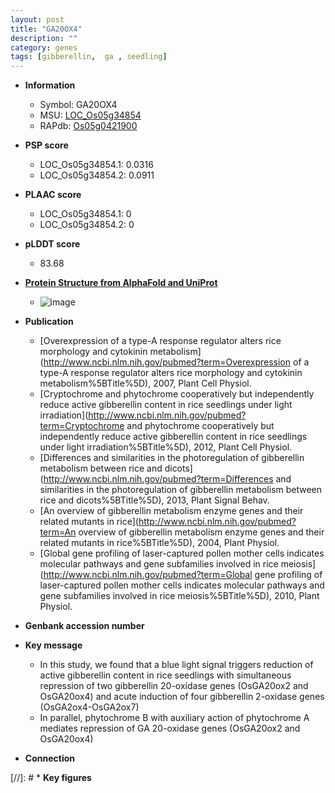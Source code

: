 ```yaml
---
layout: post
title: "GA20OX4"
description: ""
category: genes
tags: [gibberellin,  ga , seedling]
---
```


* **Information**  
    + Symbol: GA20OX4  
    + MSU: [LOC_Os05g34854](http://rice.plantbiology.msu.edu/cgi-bin/ORF_infopage.cgi?orf=LOC_Os05g34854)  
    + RAPdb: [Os05g0421900](http://rapdb.dna.affrc.go.jp/viewer/gbrowse_details/irgsp1?name=Os05g0421900)  

* **PSP score**  
    + LOC_Os05g34854.1: 0.0316 
    + LOC_Os05g34854.2: 0.0911 

* **PLAAC score**  
    + LOC_Os05g34854.1: 0 
    + LOC_Os05g34854.2: 0 

* **pLDDT score**
    + 83.68

* **[Protein Structure from AlphaFold and UniProt](https://www.uniprot.org/uniprotkb/Q6L4Y3/entry#structure)**
    + ![image](https://ricepsp.github.io/images/Q6/AF-Q6L4Y3-F1.png)

* **Publication**  
    + [Overexpression of a type-A response regulator alters rice morphology and cytokinin metabolism](http://www.ncbi.nlm.nih.gov/pubmed?term=Overexpression of a type-A response regulator alters rice morphology and cytokinin metabolism%5BTitle%5D), 2007, Plant Cell Physiol.
    + [Cryptochrome and phytochrome cooperatively but independently reduce active gibberellin content in rice seedlings under light irradiation](http://www.ncbi.nlm.nih.gov/pubmed?term=Cryptochrome and phytochrome cooperatively but independently reduce active gibberellin content in rice seedlings under light irradiation%5BTitle%5D), 2012, Plant Cell Physiol.
    + [Differences and similarities in the photoregulation of gibberellin metabolism between rice and dicots](http://www.ncbi.nlm.nih.gov/pubmed?term=Differences and similarities in the photoregulation of gibberellin metabolism between rice and dicots%5BTitle%5D), 2013, Plant Signal Behav.
    + [An overview of gibberellin metabolism enzyme genes and their related mutants in rice](http://www.ncbi.nlm.nih.gov/pubmed?term=An overview of gibberellin metabolism enzyme genes and their related mutants in rice%5BTitle%5D), 2004, Plant Physiol.
    + [Global gene profiling of laser-captured pollen mother cells indicates molecular pathways and gene subfamilies involved in rice meiosis](http://www.ncbi.nlm.nih.gov/pubmed?term=Global gene profiling of laser-captured pollen mother cells indicates molecular pathways and gene subfamilies involved in rice meiosis%5BTitle%5D), 2010, Plant Physiol.

* **Genbank accession number**  

* **Key message**  
    + In this study, we found that a blue light signal triggers reduction of active gibberellin content in rice seedlings with simultaneous repression of two gibberellin 20-oxidase genes (OsGA20ox2 and OsGA20ox4) and acute induction of four gibberellin 2-oxidase genes (OsGA2ox4-OsGA2ox7)
    + In parallel, phytochrome B with auxiliary action of phytochrome A mediates repression of GA 20-oxidase genes (OsGA20ox2 and OsGA20ox4)

* **Connection**  

[//]: # * **Key figures**  


